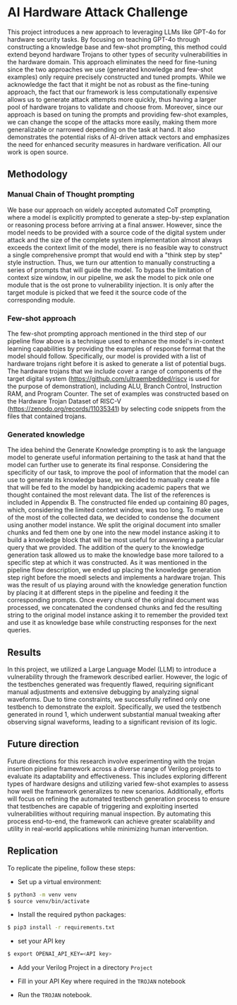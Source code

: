 # AI Hardware Attack Challenge
This project introduces a new approach to leveraging LLMs like GPT-4o for hardware security tasks. By focusing on teaching GPT-4o through constructing a knowledge base  and few-shot prompting, this method could extend beyond hardware Trojans to other types of security vulnerabilities in the hardware domain. This approach eliminates the need for fine-tuning since the two approaches we use (generated knowledge and few-shot examples) only require precisely constructed and tuned prompts. While we acknowledge the fact that it might be not as robust as the fine-tuning approach, the fact that our framework is less computationally expensive allows us to generate attack attempts more quickly, thus having a larger pool of hardware trojans to validate and choose from. Moreover, since our approach is based on tuning the prompts and providing few-shot examples, we can change the scope of the attacks more easily, making them more generalizable or narrowed depending on the task at hand. It also demonstrates the potential risks of AI-driven attack vectors and emphasizes the need for enhanced security measures in hardware verification. All our work is open source.

## Methodology
### Manual Chain of Thought prompting
We base our approach on widely accepted automated CoT prompting, where a model is explicitly prompted to generate a step-by-step explanation or reasoning process before arriving at a final answer. However, since the model needs to be provided with a source code of the digital system under attack and the size of the complete system implementation almost always exceeds the context limit of the  model, there is no feasible way to construct a single comprehensive prompt that would end with a "think step by step" style instruction. Thus, we turn our attention to manually constructing a series of prompts that will guide the model. To bypass the limitation of context size window, in our pipeline, we ask the model to pick onle one module that is the ost prone to vulnerability injection. It is only after the target module is picked that we feed it the source code of the corresponding module.
### Few-shot approach
The few-shot prompting approach mentioned in the third step of our pipeline flow above is a technique used to enhance the model's in-context learning capabilities by providing the examples of response format that the model should follow. Specifically, our model is provided with a list of hardware trojans right before it is asked to generate a list of potential bugs. The hardware trojans that we include cover a range of components of the target digital system (https://github.com/ultraembedded/riscv is used for the purpose of demonstration), including ALU, Branch Control, Instruction RAM, and Program Counter. The set of examples was constructed based on the Hardware Trojan Dataset of RISC-V (https://zenodo.org/records/11035341) by selecting code snippets from the files that contained trojans.
### Generated knowledge
The idea behind the Generate Knowledge prompting is to ask the language model to generate useful information pertaining to the task at hand that the model can further use to generate its final response. Considering the specificity of our task, to improve the pool of information that the model can use to generate its knowledge base, we decided to manually create a file that will be fed to the model by handpicking academic papers that we thought contained the most relevant data. The list of the references is included in Appendix B. The constructed file ended up containing 80 pages, which, considering the limited context window, was too long. To make use of the most of the collected data, we decided to condense the document using another model instance. We split the  original document into smaller chunks and fed them one by one into the new model instance asking it to build a knowledge block that will be most useful for answering a particular query that we provided. The addition of the query to the knowledge generation task allowed us to make the knowledge base more tailored to a specific step at which it was constructed. As it was mentioned in the pipeline flow description, we ended up placing the knowledge generation step right before the moedl selects and implements a hardware trojan. This was the result of us playing around with the knowledge generation function by placing it at different steps in the pipeline and feeding it the corresponding prompts. Once every chunk of the original document was processed, we concatenated the condensed chunks and fed the resulting string to the original model instance asking it to remember the provided text and use it as knowledge base while constructing responses for the next queries.
## Results
In this project, we utilized a Large Language Model (LLM) to introduce a vulnerability through the framework described earlier. However, the logic of the testbenches generated was frequently flawed, requiring significant manual adjustments and extensive debugging by analyzing signal waveforms. Due to time constraints, we successfully refined only one testbench to demonstrate the exploit. Specifically, we used the testbench generated in round 1, which underwent substantial manual tweaking after observing signal waveforms, leading to a significant revision of its logic.
## Future direction
Future directions for this research involve experimenting with the trojan insertion pipeline framework across a diverse range of Verilog projects to evaluate its adaptability and effectiveness. This includes exploring different types of hardware designs and utilizing varied few-shot examples to assess how well the framework generalizes to new scenarios. Additionally, efforts will focus on refining the automated testbench generation process to ensure that testbenches are capable of triggering and exploiting inserted vulnerabilities without requiring manual inspection. By automating this process end-to-end, the framework can achieve greater scalability and utility in real-world applications while minimizing human intervention.

## Replication
To replicate the pipeline, follow these steps:

* Set up a virtual environment:
```bash
$ python3 -m venv venv
$ source venv/bin/activate
```
* Install the required python packages:
```bash
$ pip3 install -r requirements.txt
```
* set your API key
```bash
$ export OPENAI_API_KEY=<API key>
```

* Add your Verilog Project in a directory `Project` 

* Fill in your API Key where required in the `TROJAN` notebook

* Run the `TROJAN` notebook.
